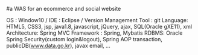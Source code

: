 #a WAS for an ecommerce and social website

OS : Window10  /  IDE : Eclipse  /  Version Management Tool : git
Language: HTML5, CSS3, jsp, java1.8, javascript, jQuery, ajax, SQL(Oracle gXE11), xml
Architecture: Spring MVC
Framework : Spring, Mybatis
RDBMS: Oracle
Spring Security(custom login&logout), Spring AOP transaction, publicDB(www.data.go.kr), javax email, ...
